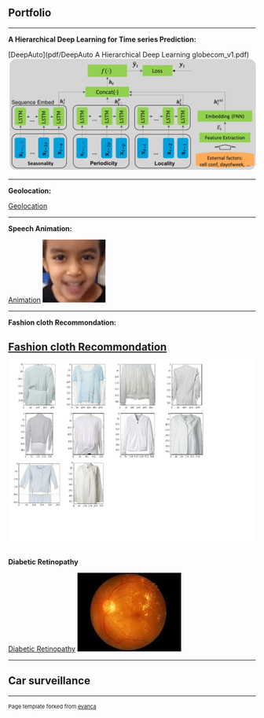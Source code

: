 ## Portfolio

---

**A Hierarchical Deep Learning for Time series Prediction:** 

[DeepAuto](pdf/DeepAuto A Hierarchical Deep Learning globecom_v1.pdf)
<img src="images/Picture1.png?raw=true"/>

---

**Geolocation:**

[Geolocation](https://github.com/bhorkar/geolocation_tensorflow_2.0)

---
**Speech Animation:**

[Animation](https://github.com/bhorkar/speech_animator)
<img src="images/ezgif.com-video-to-gif.gif?raw=true"/>

---

**Fashion cloth Recommondation:**

[Fashion cloth Recommondation](pdf/texture_b.pdf)
<img src="images/texture.png?raw=true"/>
---
**Diabetic Retinopathy**

[Diabetic Retinopathy](https://github.com/bhorkar/Texture_similarity_deep_learning)
<img src="images/diabetic.gif?raw=true"/>

---
**Car surveillance** 
---





---
<p style="font-size:11px">Page template forked from <a href="https://github.com/evanca/quick-portfolio">evanca</a></p>
<!-- Remove above link if you don't want to attibute -->

